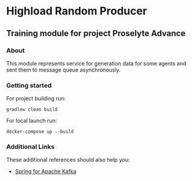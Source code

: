 # Highload Random Producer
## Training module for project Proselyte Advance

### About
This module represents service for generation data for some agents and sent them to message queue asynchronously.

### Getting started
For project building run:
```  
gradlew clean build 
```
For local launch run:
```  
docker-compose up --build 
```
### Additional Links
These additional references should also help you:
* [Spring for Apache Kafka](https://docs.spring.io/spring-boot/docs/3.2.1/reference/htmlsingle/index.html#messaging.kafka)
